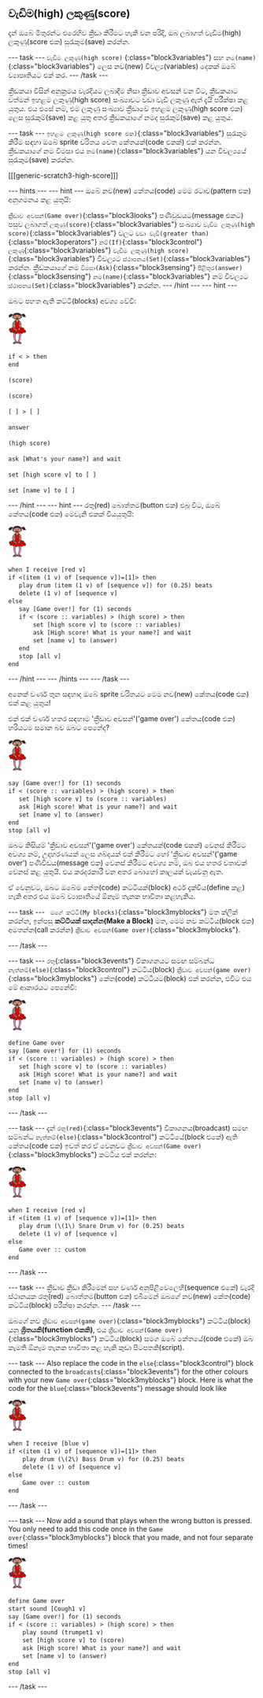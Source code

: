 ## වැඩිම(high) ලකුණු(score)

දැන් ඔබේ මිතුරන්ට එරෙහිව ක්‍රීඩා කිරීමට හැකි වන පරිදි, ඔබ ලබාගත් වැඩිම(high) ලකුණු(score එක) සුරැකුම(save) කරන්න.

\--- task \--- `වැඩිම ලකුණු(high score)` {:class="block3variables"} සහ `නම(name)`{:class="block3variables"} ලෙස නව(new) විචල්‍ය(variables) දෙකක් ඔබේ ව්‍යාපෘතියට එක් කර. \--- /task \---

ක්‍රීඩකයා විසින් අනුක්‍රමය වැරදියට ලබාදීම නිසා ක්‍රීඩාව අවසන් වන විට, ක්‍රීඩකයාට වත්මන් ඉහළම ලකුණු(high score) සංඛ්‍යාවට වඩා වැඩි ලකුණු ඇත් දැයි පරීක්ෂා කළ යුතුය. එය එසේ නම්, එම ලකුණු සංඛ්‍යාව ක්‍රීඩාවේ ඉහළම ලකුණු(high score එක) ලෙස සුරැකුම්(save) කළ යුතු අතර ක්‍රීඩකයාගේ නමද සුරැකුම්(save) කළ යුතුය.

\--- task \--- `ඉහළම ලකුණු(high score එක)`{:class="block3variables"} සුරැකුම කිරීම සඳහා ඔබේ sprite චරිතය වෙත කේතයක්(code එකක්) එක් කරන්න. ක්‍රීඩකයාගේ නම විමසා එය `නම(name)`{:class="block3variables"} යන විචල්‍යයේ සුරැකුම(save) කරන්න.

[[[generic-scratch3-high-score]]]

\--- hints \--- \--- hint \--- ඔබේ නව(new) කේතය(code) මෙම රටාව(pattern එක) අනුගමනය කළ යුතුයි:

`ක්‍රීඩාව අවසන්(Game over)`{:class="block3looks"} පණිවුඩයට(message එකට) පසුව ලබාගත් `ලකුණු(score)`{:class="block3variables"} සංඛ්‍යාව `වැඩිම ලකුණු(high score)`{:class="block3variables"} වලට `වඩා වැඩි(greater than)`{:class="block3operators"} `නම්(If)`{:class="block3control"} `ලකුණු`{:class="block3variables"} `වැඩිම ලකුණු(high score)`{:class="block3variables"} විචල්‍යට `ස්ථාපනය(Set)`{:class="block3variables"} කරන්න. ක්‍රීඩකයාගේ නම `විමසා(Ask)`{:class="block3sensing"} `පිළිතුර(answer)`{:class="block3sensing"} `නම(name)`{:class="block3variables"} නම් විචල්‍යට `ස්ථාපනය(Set)`{:class="block3variables"} කරන්න. \--- /hint \--- \--- hint \---

ඔබට පහත ඇති කට්ටි(blocks) අවශ්‍ය වේවි:

![ballerina](images/ballerina.png)

```blocks3
if < > then
end

(score)

(score)

[ ] > [ ]

answer

(high score)

ask [What's your name?] and wait

set [high score v] to [ ] 

set [name v] to [ ] 
```

\--- /hint \--- \--- hint \--- රතු(red) බොත්තම(button එක) එබූ විට, ඔබේ කේතය(code එක) මෙවැනි එකක් වියයුතුයි:

![ballerina](images/ballerina.png)

```blocks3
when I receive [red v]
if <(item (1 v) of [sequence v])=[1]> then
   play drum (item (1 v) of [sequence v]) for (0.25) beats
   delete (1 v) of [sequence v]
else
   say [Game over!] for (1) seconds
   if < (score :: variables) > (high score) > then
       set [high score v] to (score :: variables)
       ask [High score! What is your name?] and wait
       set [name v] to (answer)
   end
   stop [all v]
end
```

\--- /hint \--- \--- /hints \--- \--- /task \---

අනෙක් වර්ණ තුන සඳහාද ඔබේ sprite චරිතයට මෙම නව(new) කේතය(code එක) එක් කළ යුතුය!

එක් එක් වර්ණ හතර සඳහාම 'ක්‍රීඩාව අවසන්'('game over') කේතය(code එක) හරියටම සමාන බව ඔබට පෙනේද?

![ballerina](images/ballerina.png)

```blocks3
say [Game over!] for (1) seconds
if < (score :: variables) > (high score) > then
   set [high score v] to (score :: variables)
   ask [High score! What is your name?] and wait
   set [name v] to (answer)
end
stop [all v]
```

ඔබට කිසියම් 'ක්‍රීඩාව අවසන්'('game over') කේතයක්(code එකක්) වෙනස් කිරීමට අවශ්‍ය නම්, උදාහරණයක් ලෙස ශබ්දයක් එක් කිරීමට හෝ 'ක්‍රීඩාව අවසන්'('game over') පණිවිඩය(message එක) වෙනස් කිරීමට අවශ්‍ය නම්, ඔබ එය හතර වතාවක් වෙනස් කළ යුතුයි. එය කරදරකාරී වන අතර බොහෝ කාලයක් වැයවනු ඇත.

ඒ වෙනුවට, ඔබට ඔබේම කේත(code) කට්ටියක්(block) අර්ථ දැක්විය(define කළ) හැකි අතර එය ඔබේ ව්‍යාපෘතියේ ඕනෑම තැනක භාවිතා කළහැකිය.

\--- task \--- ` මගේ කට්ටි(My blocks)`{:class="block3myblocks"} මත ක්ලික් කරන්න, ඉන්පසු **කට්ටියක් සාදන්න(Make a Block)** මත, මෙම නව කට්ටිය(block එක) අමතන්න(call කරන්න) `ක්‍රීඩාව අවසන්(Game over)`{:class="block3myblocks"}.

\--- /task \---

\--- task \--- `රතු`{:class="block3events"} විකාශනයට සමඟ සම්බන්ධ `නැත්නම්(else)`{:class="block3control"} කට්ටිය(block) `ක්‍රීඩාව අවසන්(game over)`{:class="block3myblocks"} කේත(code) කට්ටියට(block) එක් කරන්න, එවිට එය මේ ආකාරයට පෙනේවී:

![ballerina](images/ballerina.png)

```blocks3
define Game over
say [Game over!] for (1) seconds
if < (score :: variables) > (high score) > then
   set [high score v] to (score :: variables)
   ask [High score! What is your name?] and wait
   set [name v] to (answer)
end
stop [all v]
```

\--- /task \---

\--- task \--- දැන් `රතු(red)`{:class="block3events"} විකාශනය(broadcast) සමඟ සම්බන්ධ `නැත්නම්(else)`{:class="block3control"} කට්ටියේ(block එකේ) ඇති කේතය(code එක) ඉවත් කර ඒ වෙනුවට `ක්‍රීඩාව අවසන්(Game over)`{:class="block3myblocks"} කට්ටිය එක් කරන්න:

![ballerina](images/ballerina.png)

```blocks3
when I receive [red v]
if <(item (1 v) of [sequence v])=[1]> then
   play drum (\(1\) Snare Drum v) for (0.25) beats
   delete (1 v) of [sequence v]
else
   Game over :: custom
end
```

\--- /task \---

\--- task \--- ක්‍රීඩාව ක්‍රීඩා කිරීමෙන් සහ වර්ණ අනුපිළිවෙලෙහි(sequence එකේ) වැරදි ස්ථානයක රතු(red) බොත්තම(button එක) එබීමෙන් ඔබගේ නව(new) කේත(code) කට්ටිය(block) පරීක්ෂා කරන්න. \--- /task \---

ඔබගේ නව `ක්‍රීඩාව අවසන්(game over)`{:class="block3myblocks"} කට්ටිය(block) යනු **ශ්‍රිතයකි(function එකකි)**, එය `ක්‍රීඩාව අවසන්(Game over)`{:class="block3myblocks"} කට්ටිය(block) සමග ඔබේ කේතයේ(code එකේ) ඔබ කැමති ඕනෑම තැනක භාවිතා කළ හැකි කුඩා පිටපතකි(script).

\--- task \--- Also replace the code in the `else`{:class="block3control"} block connected to the `broadcasts`{:class="block3events"} for the other colours with your new `Game over`{:class="block3myblocks"} block. Here is what the code for the `blue`{:class="block3events"} message should look like

![ballerina](images/ballerina.png)

```blocks3
when I receive [blue v]
if <(item (1 v) of [sequence v])=[1]> then
    play drum (\(2\) Bass Drum v) for (0.25) beats
    delete (1 v) of [sequence v]
else
    Game over :: custom
end
```

\--- /task \---

\--- task \--- Now add a sound that plays when the wrong button is pressed. You only need to add this code once in the `Game over`{:class="block3myblocks"} block that you made, and not four separate times!

![ballerina](images/ballerina.png)

```blocks3
define Game over
start sound [Cough1 v]
say [Game over!] for (1) seconds
if < (score :: variables) > (high score) > then
    play sound (trumpet1 v)
    set [high score v] to (score)
    ask [High score! What is your name?] and wait
    set [name v] to (answer)
end
stop [all v]
```

\--- /task \---